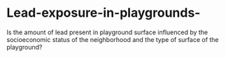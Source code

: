 # Lead-exposure-in-playgrounds-
Is the amount of lead present in playground surface influenced by the socioeconomic status of the neighborhood and the type of surface of the playground?

